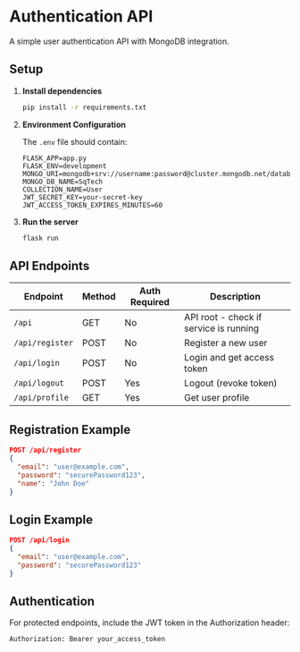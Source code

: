 # Authentication API

A simple user authentication API with MongoDB integration.

## Setup

1. **Install dependencies**

   ```bash
   pip install -r requirements.txt
   ```

2. **Environment Configuration**

   The `.env` file should contain:
   
   ```
   FLASK_APP=app.py
   FLASK_ENV=development
   MONGO_URI=mongodb+srv://username:password@cluster.mongodb.net/database
   MONGO_DB_NAME=SqTech
   COLLECTION_NAME=User
   JWT_SECRET_KEY=your-secret-key
   JWT_ACCESS_TOKEN_EXPIRES_MINUTES=60
   ```

3. **Run the server**

   ```bash
   flask run
   ```

## API Endpoints

| Endpoint | Method | Auth Required | Description |
|----------|--------|---------------|-------------|
| `/api` | GET | No | API root - check if service is running |
| `/api/register` | POST | No | Register a new user |
| `/api/login` | POST | No | Login and get access token |
| `/api/logout` | POST | Yes | Logout (revoke token) |
| `/api/profile` | GET | Yes | Get user profile |

## Registration Example

```json
POST /api/register
{
  "email": "user@example.com",
  "password": "securePassword123",
  "name": "John Doe"
}
```

## Login Example

```json
POST /api/login
{
  "email": "user@example.com",
  "password": "securePassword123"
}
```

## Authentication

For protected endpoints, include the JWT token in the Authorization header:

```
Authorization: Bearer your_access_token
```
